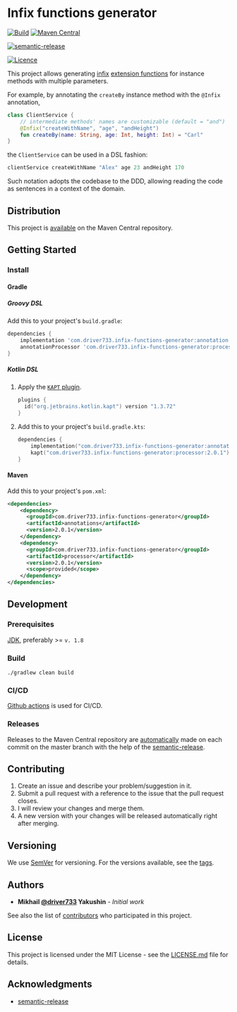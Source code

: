 # Infix functions generator

[![Build](https://github.com/driver733/infix-functions-generator/workflows/Build/badge.svg?branch=master)](https://github.com/driver733/infix-functions-generator/actions?query=workflow%3ABuild+branch%3Amaster)
[![Maven Central](https://img.shields.io/maven-central/v/com.driver733.infix-fun-generator/annotations)](https://search.maven.org/search?q=com.driver733.infix-fun-generator)

[![semantic-release](https://img.shields.io/badge/%20%20%F0%9F%93%A6%F0%9F%9A%80-semantic--release-e10079.svg)](https://github.com/driver733/infix-functions-generator/actions?query=workflow%3ARelease)

[![Licence](https://img.shields.io/github/license/driver733/infix-functions-generator)](https://github.com/driver733/infix-functions-generator/blob/master/LICENSE)

This project allows generating [infix](https://kotlinlang.org/docs/reference/functions.html#infix-notation)
[extension functions](https://kotlinlang.org/docs/reference/extensions.html#extension-functions)
for instance methods with multiple parameters.

For example, by annotating the `createBy` instance method with the `@Infix` annotation,

```kotlin
class ClientService {
    // intermediate methods' names are customizable (default = "and")
    @Infix("createWithName", "age", "andHeight") 
    fun createBy(name: String, age: Int, height: Int) = "Carl"
}
```

the `ClientService` can be used in a DSL fashion:

```kotlin
clientService createWithName "Alex" age 23 andHeight 170
```

Such notation adopts the codebase to the DDD, allowing reading the code as sentences in a context of the domain.

## Distribution

This project is [available](https://search.maven.org/search?q=com.driver733.infix-fun-generator) on the Maven Central repository.

## Getting Started

### Install

#### Gradle

##### Groovy DSL

Add this to your project's `build.gradle`:

```groovy
dependencies {
    implementation 'com.driver733.infix-functions-generator:annotation:2.0.1'
    annotationProcessor 'com.driver733.infix-functions-generator:processor:2.0.1'
}
```

##### Kotlin DSL

1. Apply the [`KAPT` plugin](https://plugins.gradle.org/plugin/org.jetbrains.kotlin.kapt).

    ```kotlin
    plugins {
      id("org.jetbrains.kotlin.kapt") version "1.3.72"
    }
    ```
2. Add this to your project's `build.gradle.kts`:

    ```kotlin
    dependencies {
        implementation("com.driver733.infix-functions-generator:annotation:2.0.1")
        kapt("com.driver733.infix-functions-generator:processor:2.0.1")
    }
    ``` 

#### Maven

Add this to your project's `pom.xml`:

```xml
<dependencies>
    <dependency>
      <groupId>com.driver733.infix-functions-generator</groupId>
      <artifactId>annotations</artifactId>
      <version>2.0.1</version>
    </dependency>
    <dependency>
      <groupId>com.driver733.infix-functions-generator</groupId>
      <artifactId>processor</artifactId>
      <version>2.0.1</version>
      <scope>provided</scope>
    </dependency>
</dependencies>
```

## Development

### Prerequisites

[JDK](https://stackoverflow.com/a/52524114/2441104), preferably >= `v. 1.8`

### Build

```
./gradlew clean build
```

### CI/CD

[Github actions](https://github.com/driver733/infix-functions-generator/actions) is used for CI/CD.

### Releases

Releases to the Maven Central repository are [automatically](https://github.com/driver733/infix-functions-generator/actions?query=workflow%3ARelease)
made on each commit on the master branch with the help of the [semantic-release](https://github.com/semantic-release/semantic-release).

## Contributing

1. Create an issue and describe your problem/suggestion in it.
2. Submit a pull request with a reference to the issue that the pull request closes.
3. I will review your changes and merge them.
4. A new version with your changes will be released automatically right after merging.

## Versioning

We use [SemVer](http://semver.org/) for versioning. For the versions available, see the [tags](https://github.com/driver733/infix-functions-generator/tags). 

## Authors

* **Mikhail [@driver733](https://www.driver733.com) Yakushin** - *Initial work*

See also the list of [contributors](https://github.com/driver733/infix-functions-generator/graphs/contributors) who participated in this project.

## License

This project is licensed under the MIT License - see the [LICENSE.md](https://github.com/driver733/infix-functions-generator/blob/master/LICENSE) file for details.

## Acknowledgments

* [semantic-release](https://github.com/semantic-release/semantic-release)
